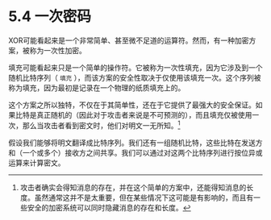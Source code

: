 # 5.4 一次密码

XOR可能看起来是一个非常简单、甚至微不足道的运算符。然而，有一种加密方案，被称为一次性加密。

填充可能看起来只是一个简单的操作符。它被称为一次性填充，因为它涉及到一个随机比特序列（ `填充` ），而该方案的安全性取决于仅使用该填充一次。这个序列被称为填充，因为最初是记录在一个物理的纸质填充上的。

这个方案之所以独特，不仅在于其简单性，还在于它提供了最强大的安全保证。如果比特是真正随机的（因此对于攻击者来说是不可预测的），而且填充仅被使用一次，那么当攻击者看到密文时，他们对明文一无所知。[^1]

假设我们能够将明文翻译成比特序列。我们还有一组随机比特，这些比特在发送方和（一个或多个）接收方之间共享。我们可以通过对这两个比特序列进行按位异或运算来计算密文。

[^1]: 攻击者确实会得知消息的存在，并在这个简单的方案中，还能得知消息的长度。虽然通常这并不是太重要，但在某些情况下这可能是有影响的，而且有一些安全的加密系统可以同时隐藏消息的存在和长度。